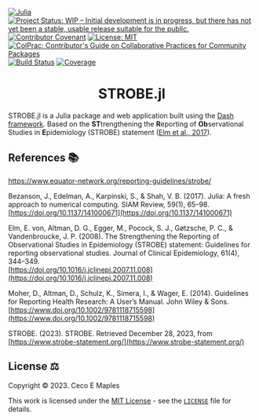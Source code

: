 [![Julia](https://img.shields.io/badge/Julia-9558B2?logo=julia&logoColor=white)](https://julialang.org/)
[![Project Status: WIP – Initial development is in progress, but there has not yet been a stable, usable release suitable for the public.](https://www.repostatus.org/badges/latest/wip.svg)](https://www.repostatus.org/#wip)
[![Contributor Covenant](https://img.shields.io/badge/Contributor%20Covenant-v2.1%20adopted-ff69b4.svg)](https://www.contributor-covenant.org) 
[![License: MIT](https://img.shields.io/badge/License-MIT-coral.svg)](https://opensource.org/licenses/MIT)
[![ColPrac: Contributor's Guide on Collaborative Practices for Community Packages](https://img.shields.io/badge/ColPrac-Contributor's%20Guide-blueviolet)](https://github.com/SciML/ColPrac)
[![Build Status](https://github.com/cecoeco/STROBE.jl/actions/workflows/CI.yml/badge.svg?branch=main)](https://github.com/cecoeco/STROBE.jl/actions/workflows/CI.yml?query=branch%3Amain) 
[![Coverage](https://codecov.io/gh/cecoeco/STROBE.jl/branch/main/graph/badge.svg)](https://codecov.io/gh/cecoeco/STROBE.jl)

<div align="center">
<h1><b>STROBE.jl</b></h1>
</div>

STROBE.jl is a Julia package and web application built using the [Dash framework](https://dash.plotly.com/julia). Based on the <b>ST</b>trengthening the <b>R</b>eporting of <b>Ob</b>servational Studies in <b>E</b>pidemiology (STROBE) statement ([Elm et al., 2017](https://doi.org/10.1016/j.jclinepi.2007.11.008)).


## References :books:
https://www.equator-network.org/reporting-guidelines/strobe/

Bezanson, J., Edelman, A., Karpinski, S., & Shah, V. B. (2017). Julia: A fresh approach to numerical computing. SIAM Review, 59(1), 65–98.<br>[https://doi.org/10.1137/141000671](https://doi.org/10.1137/141000671)

Elm, E. von, Altman, D. G., Egger, M., Pocock, S. J., Gøtzsche, P. C., & Vandenbroucke, J. P. (2008). The Strengthening the Reporting of Observational Studies in Epidemiology (STROBE) statement: Guidelines for reporting observational studies. Journal of Clinical Epidemiology, 61(4), 344–349.<br>[https://doi.org/10.1016/j.jclinepi.2007.11.008](https://doi.org/10.1016/j.jclinepi.2007.11.008)

Moher, D., Altman, D., Schulz, K., Simera, I., & Wager, E. (2014). Guidelines for Reporting Health Research: A User’s Manual. John Wiley & Sons.<br>[https://www.doi.org/10.1002/9781118715598](https://www.doi.org/10.1002/9781118715598)

STROBE. (2023). STROBE. Retrieved December 28, 2023, from [https://www.strobe-statement.org/](https://www.strobe-statement.org/)

## License :balance_scale:
Copyright © 2023. Ceco E Maples

This work is licensed under the [MIT License](https://opensource.org/license/mit/) - see the [`LICENSE`](LICENSE.md) file for details.
